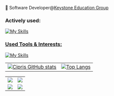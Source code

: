 :briefcase: Software Developer@[Keystone Education Group](https://keg.com)

### Actively used:

<a href="https://skillicons.dev/icons?i=html,css,js,react,tailwind,nextjs"><img src="https://skillicons.dev/icons?i=html,css,sass,mui,js,react,tailwind,nextjs,typescript,nodejs,vercel,aws" alt="My Skills">

### Used Tools & Interests:

<a href="https://skillicons.dev/icons?i=html,css,js,react,tailwind,nextjs"><img src="https://skillicons.dev/icons?i=arch,emacs,vim,bash,linux,ubuntu" alt="My Skills">

<table>
  <tr>
    <td><a href="https://github.com/cipriRusu/github-readme-stats"><img src="https://github-readme-stats-git-master-crusus-projects.vercel.app/api?username=cipriRusu&show_icons=true&theme=radical" alt="Cipris GitHub stats"></a></td>
    <td><a href="https://github.com/cipriRusu/github-readme-stats"><img src="https://github-readme-stats-git-master-crusus-projects.vercel.app/api/top-langs/?username=cipriRusu&size_weight=0.5&count_weight=0.5" alt="Top Langs"></a></td>
  </tr>
</table>

<table>
  <tr>
    <td><a href="https://github.com/cipriRusu/JSON-Validator"><img src="https://github-readme-stats-git-master-crusus-projects.vercel.app/api/pin/?username=cipriRusu&repo=JSON-Validator"></img></a></td>
    <td><a href="https://github.com/cipriRusu/chess-notation-evaluator"><img src="https://github-readme-stats-git-master-crusus-projects.vercel.app/api/pin/?username=cipriRusu&repo=chess-notation-evaluator"></img></a></td>
  </tr>
  <tr>
     <td><a href="https://github.com/cipriRusu/data-structures-implementation"><img src="https://github-readme-stats-git-master-crusus-projects.vercel.app/api/pin/?username=cipriRusu&repo=data-structures-implementation"></img></a></td>
     <td><a href="https://github.com/cipriRusu/practice-problems"><img src="https://github-readme-stats-git-master-crusus-projects.vercel.app/api/pin/?username=cipriRusu&repo=practice-problems"></img></a></td>
  </tr>
</table>

<!--
**cipriRusu/cipriRusu** is a ✨ _special_ ✨ repository because its `README.md` (this file) appears on your GitHub profile.

Here are some ideas to get you started:

- 🔭 I’m currently working on ...
- 🌱 I’m currently learning ...
- 👯 I’m looking to collaborate on ...
- 🤔 I’m looking for help with ...
- 💬 Ask me about ...
- 📫 How to reach me: ...
- 😄 Pronouns: ...
- ⚡ Fun fact: ...
-->
